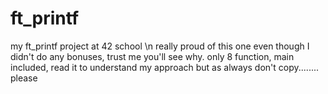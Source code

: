 # ft_printf
my ft_printf project at 42 school \n
really proud of this one even though I didn't do any bonuses, trust me you'll see why.
only 8 function, main included, read it to understand my approach but as always don't copy........
please
